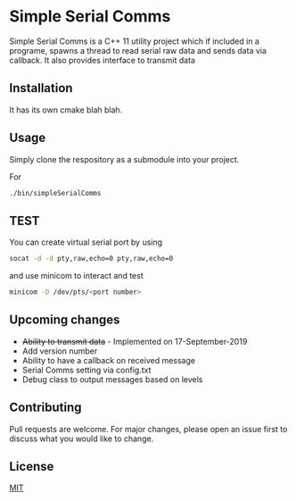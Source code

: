 # Simple Serial Comms

Simple Serial Comms is a C++ 11 utility project which if included in a programe, spawns a thread to read serial raw data and sends data via callback.
It also provides interface to transmit data

## Installation

It has its own cmake blah blah.


## Usage

Simply clone the respository as a submodule into your project.

For 
```bash
./bin/simpleSerialComms
```

## TEST

You can create virtual serial port by using
 
```bash
socat -d -d pty,raw,echo=0 pty,raw,echo=0
```

and use minicom to interact and test
 
```bash
minicom -D /dev/pts/<port number> 
```


## Upcoming changes

* <s>Ability to transmit data</s> - Implemented on 17-September-2019 
* Add version number
* Ability to have a callback on received message
* Serial Comms setting via config.txt
* Debug class to output messages based on levels


## Contributing
Pull requests are welcome. For major changes, please open an issue first to discuss what you would like to change.

## License
[MIT](https://choosealicense.com/licenses/mit/)
